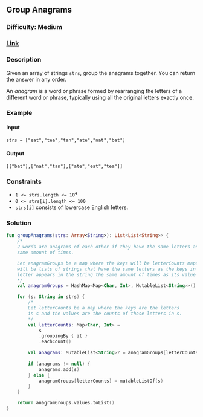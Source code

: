 ## Group Anagrams
### Difficulty: Medium
### [Link](https://leetcode.com/problems/group-anagrams/)

### Description

Given an array of strings `strs`, group the anagrams together. You can return the answer in any order.

An *anagram* is a word or phrase formed by rearranging the letters of a different word or phrase, typically using all the original letters exactly once.

### Example

#### Input
`strs = ["eat","tea","tan","ate","nat","bat"]`

#### Output
`[["bat"],["nat","tan"],["ate","eat","tea"]]`

### Constraints
- <code>1 <= strs.length <= 10<sup>4</sup></code>
- `0 <= strs[i].length <= 100`
- `strs[i]` consists of lowercase English letters.

### Solution

```kotlin
fun groupAnagrams(strs: Array<String>): List<List<String>> {
    /*
    2 words are anagrams of each other if they have the same letters and each letter appears the
    same amount of times.

    Let anagramGroups be a map where the keys will be letterCounts maps created below and the values
    will be lists of strings that have the same letters as the keys in the letterCounts map and each
    letter appears in the string the same amount of times as its value in the letterCounts map.
    */
    val anagramGroups = HashMap<Map<Char, Int>, MutableList<String>>()

    for (s: String in strs) {
        /*
        Let letterCounts be a map where the keys are the letters
        in s and the values are the counts of those letters in s.
        */
        val letterCounts: Map<Char, Int> =
            s
            .groupingBy { it }
            .eachCount()

        val anagrams: MutableList<String>? = anagramGroups[letterCounts]
        
        if (anagrams != null) {
            anagrams.add(s)
        } else {
            anagramGroups[letterCounts] = mutableListOf(s)
        }
    }

    return anagramGroups.values.toList()
}
```